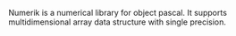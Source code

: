 Numerik is a numerical library for object pascal. It supports multidimensional array data structure with single precision.
